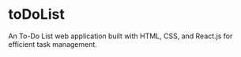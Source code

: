 # toDoList
 An To-Do List web application built with HTML, CSS, and React.js for efficient task management.
